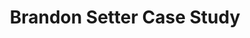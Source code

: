 ﻿---
sort_key: 5
name: Admiraltiyskie Verfi
title: Brandon Setter Case Study
logo:
  path: /img/customers/brandon/logo.png
  width: 100px
site: http://brandonsetter.com/
site_name: Brandon Setter
tagline: Freelancer
challenge: |
  ОСК досталось трудное наследство is a freelance web designer who creates elegant, hand-crafted websites for his clients.

  He was using Wordpress to build client sites. Wordpress could do everything Brandon needed, but he found there was so much overhead in setting it up and maintaining servers. It took him away from what he loved doing.

  Brandon wanted a platform his clients loved and would reduce the amount of coding he was doing.
solution: |
  Brandon found CloudCannon and thought "Oh my goodness, this is the solution I’ve been dreaming about". He now spends less time coding, gets sites live faster and no longer has to manage servers.

  His workflow is more streamlined too. He develops sites on his local computer and syncs to CloudCannon using Dropbox. If a client site needs tweaking urgently, he can login to CloudCannon on any computer, anywhere in the world and quickly make updates using the online code editor.

  Brandon's clients gave CloudCannon the thumbs up. They found updating in CloudCannon easier and could update sections of the site they couldn't before.
testimonial:
  text: "I actually enjoy my experience as a designer when I’m using CloudCannon. It’s simple, beautiful and makes me more efficient. Most of all, I’m pumped because my clients love using it."
  image_path: /img/customers/brandon/brandon.jpg
  name: Brandon Setter
  work_title: Owner
overview:
  - image_path: /img/customers/brandon/1.jpg
    alt: Living and Learning
  - image_path: /img/customers/brandon/2.jpg
    alt: Northeast of the well
  - image_path: /img/customers/brandon/3.jpg
    alt: Norm
  - image_path: /img/customers/brandon/4.jpg
    alt: Northeast of the well
  - image_path: /img/customers/brandon/5.jpg
    alt: Norm
features:
  - name: Dropbox Syncing
    description: "Brandon develops sites in Jekyll on his computer. The files sync to CloudCannon automatically through Dropbox.


    When Brandon's clients update content in CloudCannon, the changes push back to Dropbox.
    "
    image_path: /img/customers/brandon/file_browser.png
  - name: Editable Regions
    description: "Clients update content themselves. They simply click on text to start writing content.


    Brandon defines the Editable Regions by adding `class=\"editable\"` to elements in the HTML.
    "
    image_path: /img/customers/brandon/editable_region.jpg
  - name: Front Matter
    description: "Clients control all parts of the site including the site title and description.


    Brandon writes [Front Matter](http://docs.cloudcannon.com/editing/front-matter/) to set up the interface for making these changes."
    image_path: /img/customers/brandon/front_matter.jpg
  - name: Hosting
    description: "Brandon doesn't worry about setting up servers anymore.


    CloudCannon provides [optimised](http://docs.cloudcannon.com/hosting/optimisations/) hosting for Brandon's sites."
    image_path: /img/customers/brandon/1.jpg
summary: |
  Brandon ​gets​ sites online and updatable by clients faster than ​before​. He doesn’t ​set up​ new servers and his clients are much happier.
---
